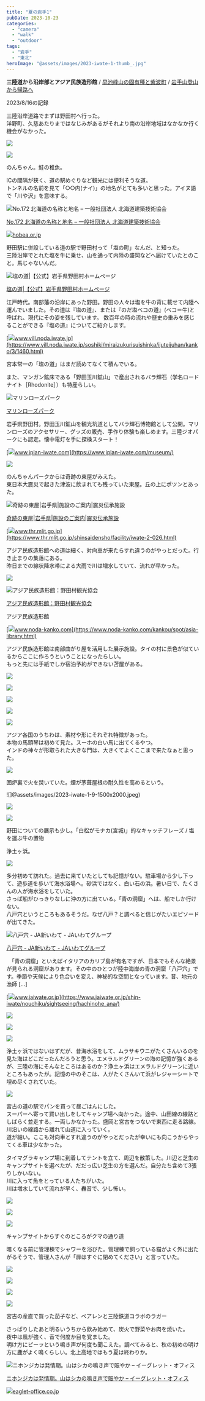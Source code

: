 ```yaml
---
title: "夏の岩手1"
pubDate: 2023-10-23
categories: 
  - "camera"
  - "walk"
  - "outdoor"
tags: 
  - "岩手"
  - "東北"
heroImage: "@assets/images/2023-iwate-1-thumb_.jpg"
---
```


**三陸道から沿岸部とアジア民族造形館** / [早池峰山の固有種と紫波町](https://riemats.com/2023-iwate-2/) / [岩手山登山から帰路へ](https://riemats.com/2023-iwate-3/)

2023/8/16の記録

三陸沿岸道路でまずは野田村へ行った。  
洋野町、久慈あたりまではなじみがあるがそれより南の沿岸地域はなかなか行く機会がなかった。

![](@assets/images/2023-iwate-1-1-1500x2000.jpeg)

![](@assets/images/2023-iwate-1-2-1500x2000.jpeg)

のんちゃん。鮭の稚魚。

ICの間隔が狭く、道の駅めぐりなど観光には便利そうな道。  
トンネルの名前を見て「○○内(ナイ)」の地名がとても多いと思った。アイヌ語で「川や沢」を意味する。

![No.172 北海道の名称と地名 – 一般社団法人 北海道建築技術協会](https://capture.heartrails.com/382x200?https://hobea.or.jp/gallery/j-walk/no-172-%E5%8C%97%E6%B5%B7%E9%81%93%E3%81%AE%E5%90%8D%E7%A7%B0%E3%81%A8%E5%9C%B0%E5%90%8D/)

[No.172 北海道の名称と地名 – 一般社団法人 北海道建築技術協会](https://hobea.or.jp/gallery/j-walk/no-172-%E5%8C%97%E6%B5%B7%E9%81%93%E3%81%AE%E5%90%8D%E7%A7%B0%E3%81%A8%E5%9C%B0%E5%90%8D/)

[![](https://www.google.com/s2/favicons?domain=https://hobea.or.jp/gallery/j-walk/no-172-%E5%8C%97%E6%B5%B7%E9%81%93%E3%81%AE%E5%90%8D%E7%A7%B0%E3%81%A8%E5%9C%B0%E5%90%8D/)hobea.or.jp](https://hobea.or.jp/gallery/j-walk/no-172-%E5%8C%97%E6%B5%B7%E9%81%93%E3%81%AE%E5%90%8D%E7%A7%B0%E3%81%A8%E5%9C%B0%E5%90%8D/)

野田駅に併設している道の駅で野田村って「塩の町」なんだ、と知った。  
三陸沿岸でとれた塩を牛に乗せ、山を通って内陸の盛岡などへ届けていたとのこと。馬じゃないんだ。

![塩の道|【公式】岩手県野田村ホームページ](@assets/images/r4toeiposter.png)

[塩の道|【公式】岩手県野田村ホームページ](https://www.vill.noda.iwate.jp/soshiki/miraizukurisuishinka/ijuteijuhan/kanko/3/1460.html)

江戸時代。南部藩の沿岸にあった野田。野田の人々は塩を牛の背に載せて内陸へ運んでいました。その道は『塩の道』、または『のだ塩ベコの道』(ベコ＝牛)と呼ばれ、現代にその姿を残しています。 数百年の時の流れや歴史の重みを感じることができる『塩の道』についてご紹介します。

[![](https://www.google.com/s2/favicons?domain=https://www.vill.noda.iwate.jp/soshiki/miraizukurisuishinka/ijuteijuhan/kanko/3/1460.html)www.vill.noda.iwate.jp](https://www.vill.noda.iwate.jp/soshiki/miraizukurisuishinka/ijuteijuhan/kanko/3/1460.html)

宮本常一の「塩の道」はまだ読めてなくて積んでいる。

また、マンガン鉱床である「野田玉川鉱山」で産出されるバラ輝石（学名ロードナイト［Rhodonite］）も特産らしい。

![マリンローズパーク](@assets/images/image.jpg)

[マリンローズパーク](https://www.jplan-iwate.com/museum/)

岩手県野田村。野田玉川鉱山を観光坑道としてバラ輝石博物館として公開。マリンローズのアクセサリー、グッズの販売、手作り体験も楽しめます。三陸ジオパークにも認定。懐中電灯を手に探検スタート！

[![](https://www.google.com/s2/favicons?domain=https://www.jplan-iwate.com/museum/)www.jplan-iwate.com](https://www.jplan-iwate.com/museum/)

![](@assets/images/2023-iwate-1-3-1500x2000.jpeg)

のんちゃんパークからは奇跡の東屋がみえた。  
東日本大震災で起きた津波に飲まれても残っていた東屋。丘の上にポツンとあった。

![奇跡の東屋|岩手県|施設のご案内|震災伝承施設](https://capture.heartrails.com/382x200?https://www.thr.mlit.go.jp/shinsaidensho/facility/iwate-2-026.html)

[奇跡の東屋|岩手県|施設のご案内|震災伝承施設](https://www.thr.mlit.go.jp/shinsaidensho/facility/iwate-2-026.html)

[![](https://www.google.com/s2/favicons?domain=https://www.thr.mlit.go.jp/shinsaidensho/facility/iwate-2-026.html)www.thr.mlit.go.jp](https://www.thr.mlit.go.jp/shinsaidensho/facility/iwate-2-026.html)

アジア民族造形館への道は細く、対向車が来たらすれ違うのがやっとだった。行き止まりの集落にある。  
昨日までの線状降水帯による大雨で川は増水していて、流れが早かった。

![](@assets/images/2023-iwate-1-4-1500x2000.jpeg)

![アジア民族造形館：野田村観光協会](@assets/images/ajia3.jpg)

[アジア民族造形館：野田村観光協会](https://www.noda-kanko.com/kankou/spot/asia-library.html)

アジア民族造形館

[![](https://www.google.com/s2/favicons?domain=https://www.noda-kanko.com/kankou/spot/asia-library.html)www.noda-kanko.com](https://www.noda-kanko.com/kankou/spot/asia-library.html)

アジア民族造形館は南部曲がり屋を活用した展示施設。タイの村に景色が似ているからここに作ろうということになったらしい。  
もっと先には手紙でしか宿泊予約ができない苫屋がある。

![](@assets/images/2023-iwate-1-13.jpeg)

![](@assets/images/2023-iwate-1-8-2000x1500.jpeg)

![](@assets/images/2023-iwate-1-5-1500x2000.jpeg)

![](@assets/images/2023-iwate-1-6-1500x2000.jpeg)

![](@assets/images/2023-iwate-1-7-1500x2000.jpg)

アジア各国のうちわは、素材や形にそれぞれ特徴があった。  
本物の馬頭琴は初めて見た。スーホの白い馬に出てくるやつ。  
インドの神々が形取られた大きな門は、大きくてよくここまで来たなぁと思った。

![](@assets/images/2023-iwate-1-11-2000x1499.jpg)

囲炉裏で火を焚いていた。煙が茅葺屋根の耐久性を高めるという。

![]@assets/images/2023-iwate-1-9-1500x2000.jpeg)

![](@assets/images/2023-iwate-1-10-1500x2000.jpeg)

![](@assets/images/2023-iwate-1-12-1500x2000.jpeg)

野田についての展示も少し。「白松がモナカ(宮城)」的なキャッチフレーズ / 塩を運ぶ牛の置物

浄土ヶ浜。

![](@assets/images/2023-iwate-1-14-1333x2000.jpg)

多分初めて訪れた。過去に来ていたとしても記憶がない。駐車場から少し下って、遊歩道を歩いて海水浴場へ。砂浜ではなく、白い石の浜。暑い日で、たくさんの人が海水浴をしていた。  
さっぱ船がひっきりなしに沖の方に出ている。「青の洞窟」へは、船でしか行けない。  
八戸穴というところもあるそうだ。なぜ八戸？と調べると信じがたいエピソードが出てきた。

![八戸穴 - JA新いわて - JAいわてグループ](https://capture.heartrails.com/382x200?https://www.jaiwate.or.jp/shin-iwate/nouchiku/sightseeing/hachinohe_ana/)

[八戸穴 - JA新いわて - JAいわてグループ](https://www.jaiwate.or.jp/shin-iwate/nouchiku/sightseeing/hachinohe_ana/)

　「青の洞窟」といえばイタリアのカリブ島が有名ですが、日本でもそんな絶景が見られる洞窟があります。その中のひとつが陸中海岸の青の洞窟「八戸穴」です。季節や天候により色合いを変え、神秘的な空間となっています。昔、地元の漁師 \[…\]

[![](https://www.google.com/s2/favicons?domain=https://www.jaiwate.or.jp/shin-iwate/nouchiku/sightseeing/hachinohe_ana/)www.jaiwate.or.jp](https://www.jaiwate.or.jp/shin-iwate/nouchiku/sightseeing/hachinohe_ana/)

![](@assets/images/2023-iwate-1-15-2000x1333.jpg)

![](@assets/images/2023-iwate-1-16-2000x1333.jpg)

![](@assets/images/2023-iwate-1-17-2000x1334.jpg)

浄土ヶ浜ではないはずだが、昔海水浴をして、ムラサキウニがたくさんいるのを見た海はどこだったんだろうと思う。エメラルドグリーンの海の記憶が強くあるが、三陸の海にそんなところはあるのか？浄土ヶ浜はエメラルドグリーンに近いところもあったが。記憶の中のそこは、人がたくさんいて浜がレジャーシートで埋め尽くされていた。

![](@assets/images/2023-iwate-1-18-2000x2000.jpg)

宮古の道の駅でパンを買って昼ごはんにした。  
スーパーへ寄って買い出しをしてキャンプ場へ向かった。途中、山田線の線路としばらく並走する。一両しかなかった。盛岡と宮古をつないで東西に走る路線。川沿いの線路から離れて山道に入っていく。  
道が細い。ここも対向車とすれ違うのがやっとだったが幸いにも向こうからやってくる車は少なかった。

タイマグラキャンプ場に到着してテントを立て、周辺を散策した。川辺と芝生のキャンプサイトを選べたが、だだっ広い芝生の方を選んだ。自分たち含めて3張りしかいない。  
川に入って魚をとっている人たちがいた。  
川は増水していて流れが早く、轟音で、少し怖い。

![](@assets/images/2023-iwate-1-20-1334x2000.jpg)

![](@assets/images/2023-iwate-1-21-1332x2000.jpg)

![](@assets/images/2023-iwate-1-19-1500x2000.jpeg)

キャンプサイトからすぐのところがクマの通り道

暗くなる前に管理棟でシャワーを浴びた。管理棟で飼っている猫がよく外に出たがるそうで、管理人さんが「扉はすぐに閉めてください」と言っていた。

![](@assets/images/2023-iwate-1-22-1333x2000.jpg)

![](@assets/images/2023-iwate-1-23-1500x2000.jpeg)

![](@assets/images/2023-iwate-1-24-1500x2000.jpeg)

![](@assets/images/2023-iwate-1-25-1500x2000.jpeg)

宮古の産直で買った茄子など、ベアレンと三陸鉄道コラボのラガー

さっぱりしたあと明るいうちから飲み始めて、炭火で野菜やお肉を焼いた。  
夜中は風が強く、音で何度か目を覚ました。  
明け方にピーッという鳴き声が何度も聞こえた。調べてみると、秋の初めの明け方に鹿がよく鳴くらしい。北上高地ではもう夏は終わりか。

![ニホンジカは発情期。山はシカの鳴き声で賑やか – イーグレット・オフィス](https://capture.heartrails.com/382x200?https://eaglet-office.co.jp/ibuki-letter/1130)

[ニホンジカは発情期。山はシカの鳴き声で賑やか – イーグレット・オフィス](https://eaglet-office.co.jp/ibuki-letter/1130)

[![](https://www.google.com/s2/favicons?domain=https://eaglet-office.co.jp/ibuki-letter/1130)eaglet-office.co.jp](https://eaglet-office.co.jp/ibuki-letter/1130)
